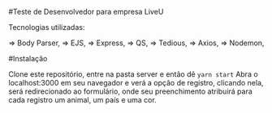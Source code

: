 #Teste de Desenvolvedor para empresa LiveU

Tecnologias utilizadas:

 => Body Parser,
 => EJS,
 => Express,
 => QS,
 => Tedious,
 => Axios,
 => Nodemon,

 #Instalação

 Clone este repositório, entre na pasta server e então dê ```yarn start```
 Abra o localhost:3000 em seu navegador e verá a opção de registro, clicando nela, será redirecionado ao formulário, onde seu preenchimento atribuirá para cada registro um animal, um país e uma cor.